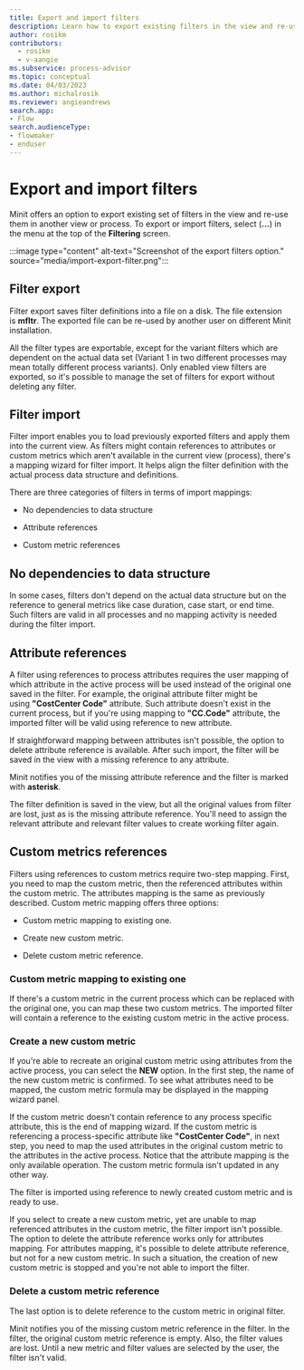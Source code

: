 ```yaml
---
title: Export and import filters
description: Learn how to export existing filters in the view and re-use them in another view or process in minit.
author: rosikm
contributors:
  - rosikm
  - v-aangie
ms.subservice: process-advisor
ms.topic: conceptual
ms.date: 04/03/2023
ms.author: michalrosik
ms.reviewer: angieandrews
search.app:
- Flow
search.audienceType:
- flowmaker
- enduser
---
```


# Export and import filters

Minit offers an option to export existing set of filters in the view and re-use them in another view or process. To export or import filters, select (**...**) in the menu at the top of the **Filtering** screen.

:::image type="content" alt-text="Screenshot of the export filters option." source="media/import-export-filter.png":::

## Filter export

Filter export saves filter definitions into a file on a disk. The file extension is **mfltr**. The exported file can be re-used by another user on different Minit installation.

All the filter types are exportable, except for the variant filters which are dependent on the actual data set (Variant 1 in two different processes may mean totally different process variants). Only enabled view filters are exported, so it's possible to manage the set of filters for export without deleting any filter.

## Filter import

Filter import enables you to load previously exported filters and apply them into the current view. As filters might contain references to attributes or custom metrics which aren't available in the current view (process), there's a mapping wizard for filter import. It helps align the filter definition with the actual process data structure and definitions.

There are three categories of filters in terms of import mappings:

- No dependencies to data structure

- Attribute references

- Custom metric references

## No dependencies to data structure

In some cases, filters don't depend on the actual data structure but on the reference to general metrics like case duration, case start, or end time. Such filters are valid in all processes and no mapping activity is needed during the filter import.

## Attribute references

A filter using references to process attributes requires the user mapping of which attribute in the active process will be used instead of the original one saved in the filter. For example, the original attribute filter might be using **"CostCenter Code"** attribute. Such attribute doesn't exist in the current process, but if you're using mapping to **"CC.Code"** attribute, the imported filter will be valid using reference to new attribute.

If straightforward mapping between attributes isn't possible, the option to delete attribute reference is available. After such import, the filter will be saved in the view with a missing reference to any attribute.

Minit notifies you of the missing attribute reference and the filter is marked with **asterisk**.

The filter definition is saved in the view, but all the original values from filter are lost, just as is the missing attribute reference. You'll need to assign the relevant attribute and relevant filter values to create working filter again.

## Custom metrics references

<!--From this section to the end, I removed all screenshots. I wasn't able to verify if any of this functionality exists.-->
Filters using references to custom metrics require two-step mapping. First, you need to map the custom metric, then the referenced attributes within the custom metric. The attributes mapping is the same as previously described. Custom metric mapping offers three options:

- Custom metric mapping to existing one.

- Create new custom metric.

- Delete custom metric reference.

### Custom metric mapping to existing one

If there's a custom metric in the current process which can be replaced with the original one, you can map these two custom metrics. The imported filter will contain a reference to the existing custom metric in the active process.

### Create a new custom metric

If you're able to recreate an original custom metric using attributes from the active process, you can select the **NEW** option. In the first step, the name of the new custom metric is confirmed. To see what attributes need to be mapped, the custom metric formula may be displayed in the mapping wizard panel.

If the custom metric doesn't contain reference to any process specific attribute, this is the end of mapping wizard. If the custom metric is referencing a process-specific attribute like **"CostCenter Code"**, in next step, you need to map the used attributes in the original custom metric to the attributes in the active process. Notice that the attribute mapping is the only available operation. The custom metric formula isn't updated in any other way.

The filter is imported using reference to newly created custom metric and is ready to use.

If you select to create a new custom metric, yet are unable to map referenced attributes in the custom metric, the filter import isn't possible. The option to delete the attribute reference works only for attributes mapping. For attributes mapping, it's possible to delete attribute reference, but not for a new custom metric. In such a situation, the creation of new custom metric is stopped and you're not able to import the filter.

### Delete a custom metric reference

The last option is to delete reference to the custom metric in original filter.

Minit notifies you of the missing custom metric reference in the filter. In the filter, the original custom metric reference is empty. Also, the filter values are lost. Until a new metric and filter values are selected by the user, the filter isn't valid.


